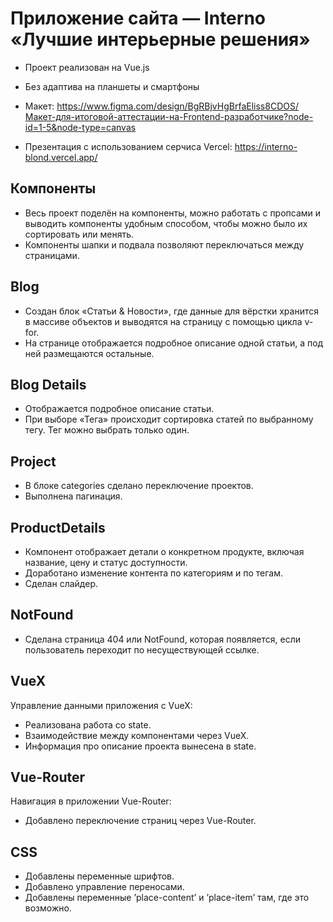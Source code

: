 
# Приложение сайта — Interno «Лучшие интерьерные решения»
+ Проект реализован на Vue.js
+ Без адаптива на планшеты и смартфоны

+ Макет:
https://www.figma.com/design/BgRBjvHgBrfaEliss8CDOS/Макет-для-итоговой-аттестации-на-Frontend-разработчике?node-id=1-5&node-type=canvas

+ Презентация с использованием серчиса Vercel:
https://interno-blond.vercel.app/

## Компоненты
+ Весь проект поделён на компоненты, можно работать с пропсами и выводить компоненты удобным способом, чтобы можно было их сортировать или менять.
+ Компоненты шапки и подвала позволяют переключаться между страницами.

## Blog
+ Создан блок «Статьи & Новости», где данные для вёрстки хранится в массиве объектов и выводятся на страницу с помощью цикла v-for.
+ На странице отображается подробное описание одной статьи, а под ней размещаются остальные.

## Blog Details
+ Отображается подробное описание статьи.
+ При выборе «Тега» происходит сортировка статей по выбранному тегу. Тег можно выбрать только один.

## Project
+ В блоке categories сделано переключение проектов.
+ Выполнена пагинация.
 
## ProductDetails
+ Компонент отображает детали о конкретном продукте, включая название, цену и статус доступности.
+ Доработано изменение контента по категориям и по тегам.
+ Сделан слайдер.

## NotFound
+ Сделана страница 404 или NotFound, которая появляется, если пользователь переходит по несуществующей ссылке.

## VueX
Управление данными приложения с VueX:
+ Реализована работа со state.
+ Взаимодействие между компонентами через VueX.
+ Информация про описание проекта вынесена в state.

## Vue-Router
Навигация в приложении Vue-Router:
+ Добавлено переключение страниц через Vue-Router.

## CSS
+ Добавлены переменные шрифтов.
+ Добавлено управление переносами.
+ Добавлены переменные ’place-content’ и ’place-item’ там, где это возможно.
